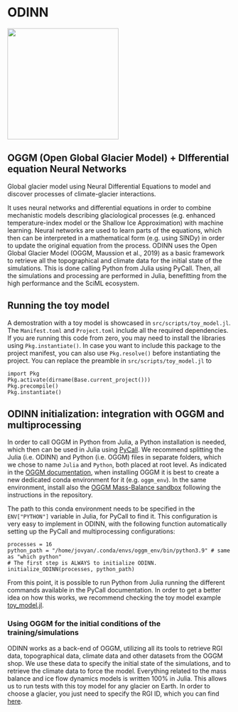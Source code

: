 # ODINN

<!---
[![Stable](https://img.shields.io/badge/docs-stable-blue.svg)](https://JordiBolibar.github.io/ODINN.jl/stable)
[![Dev](https://img.shields.io/badge/docs-dev-blue.svg)](https://JordiBolibar.github.io/ODINN.jl/dev)
[![Build Status](https://github.com/JordiBolibar/ODINN.jl/actions/workflows/CI.yml/badge.svg?branch=main)](https://github.com/JordiBolibar/ODINN.jl/actions/workflows/CI.yml?query=branch%3Amain)
[![Build Status](https://travis-ci.com/JordiBolibar/ODINN.jl.svg?branch=main)](https://travis-ci.com/JordiBolibar/ODINN.jl)
[![Coverage](https://codecov.io/gh/JordiBolibar/ODINN.jl/branch/main/graph/badge.svg)](https://codecov.io/gh/JordiBolibar/ODINN.jl)
-->

<img src="https://github.com/ODINN-SciML/odinn_toy/blob/main/plots/ODINN_logo_final.png" width="250">

## OGGM (Open Global Glacier Model) + DIfferential equation Neural Networks

Global glacier model using Neural Differential Equations to model and discover processes of climate-glacier interactions.  

It uses neural networks and differential equations in order to combine mechanistic models describing glaciological processes (e.g. enhanced temperature-index model or the Shallow Ice Approximation) with machine learning. Neural networks are used to learn parts of the equations, which then can be interpreted in a mathematical form (e.g. using SINDy) in order to update the original equation from the process. ODINN uses the Open Global Glacier Model (OGGM, Maussion et al., 2019) as a basic framework to retrieve all the topographical and climate data for the initial state of the simulations. This is done calling Python from Julia using PyCall. Then, all the simulations and processing are performed in Julia, benefitting from the high performance and the SciML ecosystem. 

## Running the toy model

A demostration with a toy model is showcased in `src/scripts/toy_model.jl`. The `Manifest.toml` and `Project.toml` include all the required dependencies. If you are running this code from zero, you may need to install the libraries using `Pkg.instantiate()`. In case you want to include this package to the project manifest, you can also use `Pkg.resolve()` before instantiating the project. You can replace the preamble in `src/scripts/toy_model.jl` to 

```
import Pkg
Pkg.activate(dirname(Base.current_project()))
Pkg.precompile()
Pkg.instantiate()
```
## ODINN initialization: integration with OGGM and multiprocessing

In order to call OGGM in Python from Julia, a Python installation is needed, which then can be used in Julia using [PyCall](https://github.com/JuliaPy/PyCall.jl). We recommend splitting the Julia (i.e. ODINN) and Python (i.e. OGGM) files in separate folders, which we chose to name `Julia` and `Python`, both placed at root level. As indicated in the [OGGM documentation](https://docs.oggm.org/en/stable/installing-oggm.html), when installing OGGM it is best to create a new dedicated conda environment for it (e.g. `oggm_env`). In the same environment, install also the [OGGM Mass-Balance sandbox](https://github.com/OGGM/massbalance-sandbox) following the instructions in the repository.

The path to this conda environment needs to be specified in the `ENV["PYTHON"]` variable in Julia, for PyCall to find it. This configuration is very easy to implement in ODINN, with the following function automatically setting up the PyCall and multiprocessing configurations:

```
processes = 16
python_path = "/home/jovyan/.conda/envs/oggm_env/bin/python3.9" # same as "which python"
# The first step is ALWAYS to initialize ODINN. 
initialize_ODINN(processes, python_path)
```

From this point, it is possible to run Python from Julia running the different commands available in the PyCall documentation. In order to get a better idea on how this works, we recommend checking the toy model example [toy_model.jl](https://github.com/ODINN-SciML/ODINN/blob/main/src/scripts/toy_model.jl). 

### Using OGGM for the initial conditions of the training/simulations

ODINN works as a back-end of OGGM, utilizing all its tools to retrieve RGI data, topographical data, climate data and other datasets from the OGGM shop. We use these data to specify the initial state of the simulations, and to retrieve the climate data to force the model. Everything related to the mass balance and ice flow dynamics models is written 100% in Julia. This allows us to run tests with this toy model for any glacier on Earth. In order to choose a glacier, you just need to specify the RGI ID, which you can find [here](https://www.glims.org/maps/glims). 
